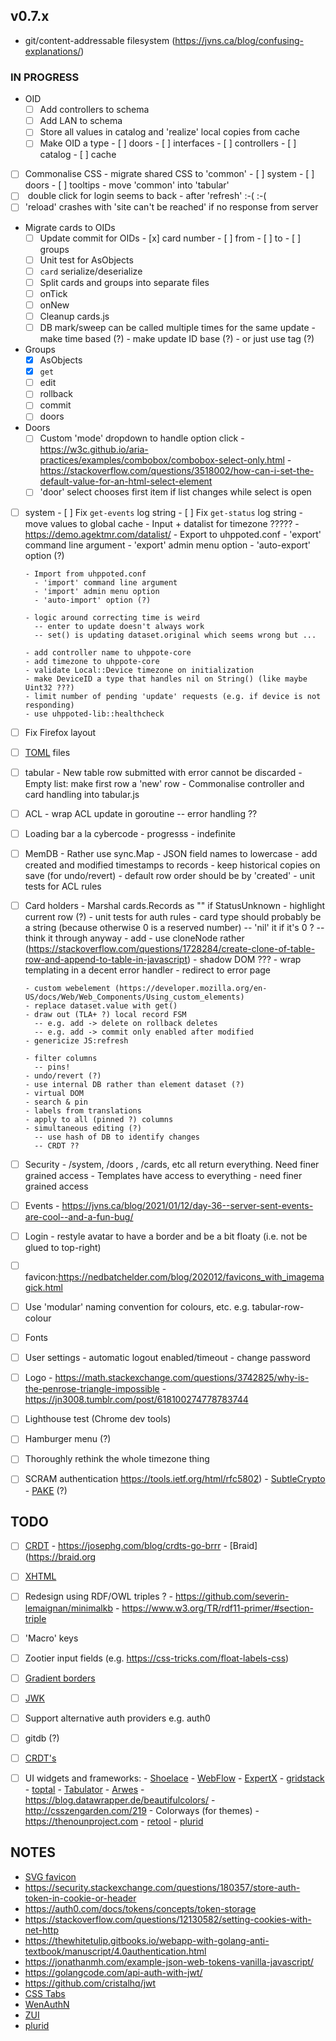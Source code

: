 ## v0.7.x

-  git/content-addressable filesystem (https://jvns.ca/blog/confusing-explanations/)

### IN PROGRESS

- OID
  - [ ] Add controllers to schema
  - [ ] Add LAN to schema
  - [ ] Store all values in catalog and 'realize' local copies from cache
  - [ ] Make OID a type
        - [ ] doors
        - [ ] interfaces
        - [ ] controllers
        - [ ] catalog
        - [ ] cache

- [ ] Commonalise CSS
      - migrate shared CSS to 'common'
        - [ ] system
        - [ ] doors
        - [ ] tooltips
      - move 'common' into 'tabular'
- [ ] <sigh> double click for login seems to back - after 'refresh' :-( :-(
- [ ] 'reload' crashes with 'site can't be reached' if no response from server

- Migrate cards to OIDs
  - [ ] Update commit for OIDs
        - [x] card number
        - [ ] from
        - [ ] to
        - [ ] groups
  - [ ] Unit test for AsObjects
  - [ ] `card` serialize/deserialize
  - [ ] Split cards and groups into separate files
  - [ ] onTick
  - [ ] onNew
  - [ ] Cleanup cards.js
  - [ ] DB mark/sweep can be called multiple times for the same update
        - make time based (?)
        - make update ID base (?)
        - or just use tag (?)

- Groups
  - [x] AsObjects
  - [x] `get`
  - [ ] edit
  - [ ] rollback
  - [ ] commit
  - [ ] doors

- Doors
  - [ ] Custom 'mode' dropdown to handle option click 
        - https://w3c.github.io/aria-practices/examples/combobox/combobox-select-only.html
        - https://stackoverflow.com/questions/3518002/how-can-i-set-the-default-value-for-an-html-select-element
  - [ ] 'door' select chooses first item if list changes while select is open

- [ ] system
      - [ ] Fix `get-events` log string
      - [ ] Fix `get-status` log string
      - move values to global cache
      - Input + datalist for timezone ?????
        - https://demo.agektmr.com/datalist/
      - Export to uhppoted.conf
        - 'export' command line argument 
        - 'export' admin menu option
        - 'auto-export' option (?)

      - Import from uhppoted.conf
        - 'import' command line argument 
        - 'import' admin menu option
        - 'auto-import' option (?)

      - logic around correcting time is weird
        -- enter to update doesn't always work
        -- set() is updating dataset.original which seems wrong but ...

      - add controller name to uhppote-core
      - add timezone to uhppote-core
      - validate Local::Device timezone on initialization
      - make DeviceID a type that handles nil on String() (like maybe Uint32 ???)
      - limit number of pending 'update' requests (e.g. if device is not responding)
      - use uhppoted-lib::healthcheck

- [ ] Fix Firefox layout

- [ ] [TOML](https://toml.io) files

- [ ] tabular
      - New table row submitted with error cannot be discarded
      - Empty list: make first row a 'new' row
      - Commonalise controller and card handling into tabular.js

- [ ] ACL
      - wrap ACL update in goroutine
        -- error handling ??

- [ ] Loading bar a la cybercode
      - progresss
      - indefinite

- [ ] MemDB
      - Rather use sync.Map
      - JSON field names to lowercase
      - add created and modified timestamps to records
      - keep historical copies on save (for undo/revert)
      - default row order should be by 'created'
      - unit tests for ACL rules

- [ ] Card holders
      - Marshal cards.Records as "" if StatusUnknown
      - highlight current row (?)
      - unit tests for auth rules
      - card type should probably be a string (because otherwise 0 is a reserved number)
        -- 'nil' it if it's 0 ?
        -- think it through anyway
      - add
        - use cloneNode rather (https://stackoverflow.com/questions/1728284/create-clone-of-table-row-and-append-to-table-in-javascript)
        - shadow DOM ???
      - wrap templating in a decent error handler
        - redirect to error page

      - custom webelement (https://developer.mozilla.org/en-US/docs/Web/Web_Components/Using_custom_elements)
      - replace dataset.value with get()
      - draw out (TLA+ ?) local record FSM
        -- e.g. add -> delete on rollback deletes
        -- e.g. add -> commit only enabled after modified
      - genericize JS:refresh

      - filter columns
        -- pins!
      - undo/revert (?)
      - use internal DB rather than element dataset (?)
      - virtual DOM
      - search & pin
      - labels from translations
      - apply to all (pinned ?) columns
      - simultaneous editing (?) 
        -- use hash of DB to identify changes
        -- CRDT ??
      
- [ ] Security
      - /system, /doors , /cards, etc all return everything. Need finer grained access 
      - Templates have access to everything - need finer grained access 

- [ ] Events
      - https://jvns.ca/blog/2021/01/12/day-36--server-sent-events-are-cool--and-a-fun-bug/

- [ ] Login
      - restyle avatar to have a border and be a bit floaty (i.e. not be glued to top-right)

- [ ] favicon:https://nedbatchelder.com/blog/202012/favicons_with_imagemagick.html
- [ ] Use 'modular' naming convention for colours, etc. e.g. tabular-row-colour

- [ ] Fonts
- [ ] User settings
      - automatic logout enabled/timeout
      - change password
- [ ] Logo 
      - https://math.stackexchange.com/questions/3742825/why-is-the-penrose-triangle-impossible
      - https://jn3008.tumblr.com/post/618100274778783744
- [ ] Lighthouse test (Chrome dev tools)
- [ ] Hamburger menu (?)
- [ ] Thoroughly rethink the whole timezone thing
- [ ] SCRAM authentication https://tools.ietf.org/html/rfc5802)
      - [SubtleCrypto](https://developer.mozilla.org/en-US/docs/Web/API/SubtleCrypto)
      - [PAKE](https://en.wikipedia.org/wiki/Password-authenticated_key_agreement) (?)

## TODO

- [ ] [CRDT](https://concordant.io/software)
       - https://josephg.com/blog/crdts-go-brrr
       - [Braid](https://braid.org
- [ ] [XHTML](https://www.nayuki.io/page/practical-guide-to-xhtml)
- [ ] Redesign using RDF/OWL triples ? 
      - https://github.com/severin-lemaignan/minimalkb
      - https://www.w3.org/TR/rdf11-primer/#section-triple
- [ ] 'Macro' keys
- [ ] Zootier input fields (e.g. https://css-tricks.com/float-labels-css)
- [ ] [Gradient borders](https://css-tricks.com/gradient-borders-in-css/)
- [ ] [JWK](https://tools.ietf.org/html/rfc7517)
- [ ] Support alternative auth providers e.g. auth0
- [ ] gitdb (?)
- [ ] [CRDT's](https://josephg.com/blog/crdts-are-the-future)
- [ ] UI widgets and frameworks:
      - [Shoelace](https://shoelace.style)
      - [WebFlow](https://www.toptal.com/designers/webflow/webflow-advantages)
      - [ExpertX](https://www.toptal.com/designers/webflow/webflow-advantages)
      - [gridstack](https://gridstackjs.com)
      - [toptal](https://www.toptal.com/designers/ux/notification-design)
      - [Tabulator](http://tabulator.info)
      - [Arwes](https://arwes.dev)
      - https://blog.datawrapper.de/beautifulcolors/
      - http://csszengarden.com/219
      - Colorways (for themes)
      - https://thenounproject.com
      - [retool](https://retool.com)
      - [plurid](https://github.com/plurid/plurid)


## NOTES

- [SVG favicon](https://medium.com/swlh/are-you-using-svg-favicons-yet-a-guide-for-modern-browsers-836a6aace3df)
- https://security.stackexchange.com/questions/180357/store-auth-token-in-cookie-or-header
- https://auth0.com/docs/tokens/concepts/token-storage
- https://stackoverflow.com/questions/12130582/setting-cookies-with-net-http
- https://thewhitetulip.gitbooks.io/webapp-with-golang-anti-textbook/manuscript/4.0authentication.html
- https://jonathanmh.com/example-json-web-tokens-vanilla-javascript/
- https://golangcode.com/api-auth-with-jwt/
- https://github.com/cristalhq/jwt
- [CSS Tabs](https://codepen.io/axelaredz/pen/ipome)
- [WenAuthN](https://trustfoundry.net/passwords-are-dead-long-live-webauthn)
- [ZUI](https://zircleui.github.io/docs/examples/home.html)
- [plurid](https://github.com/plurid/plurid)